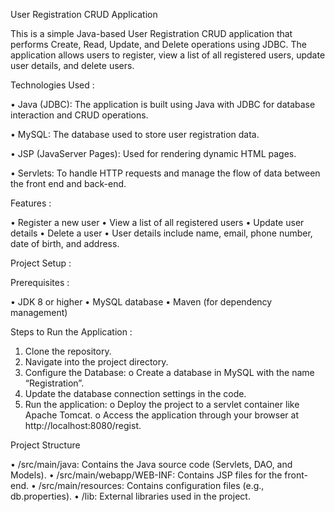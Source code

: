 User Registration CRUD Application 


This is a simple Java-based User Registration CRUD application that performs Create, Read, 
Update, and Delete operations using JDBC. The application allows users to register, view a 
list of all registered users, update user details, and delete users. 


Technologies Used :

• Java (JDBC): The application is built using Java with JDBC for database interaction 
and CRUD operations. 

• MySQL: The database used to store user registration data. 

• JSP (JavaServer Pages): Used for rendering dynamic HTML pages. 

• Servlets: To handle HTTP requests and manage the flow of data between the front
end and back-end. 

Features :

• Register a new user 
• View a list of all registered users 
• Update user details 
• Delete a user 
• User details include name, email, phone number, date of birth, and address. 

Project Setup :

Prerequisites :

• JDK 8 or higher 
• MySQL database 
• Maven (for dependency management) 

Steps to Run the Application :

1. Clone the repository. 
2. Navigate into the project directory. 
3. Configure the Database: 
o Create a database in MySQL with the name “Registration”. 
4. Update the database connection settings in the code. 
5. Run the application: 
o Deploy the project to a servlet container like Apache Tomcat. 
o Access the application through your browser at 
http://localhost:8080/regist.

 
Project Structure 

• /src/main/java: Contains the Java source code (Servlets, DAO, and Models). 
• /src/main/webapp/WEB-INF: Contains JSP files for the front-end. 
• /src/main/resources: Contains configuration files (e.g., db.properties). 
• /lib: External libraries used in the project. 
